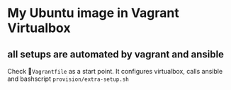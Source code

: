 # My Ubuntu image in Vagrant Virtualbox

## all setups are automated by vagrant and ansible

Check `Vagrantfile` as a start point. It configures virtualbox, calls ansible and bashscript `provision/extra-setup.sh`
